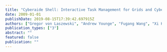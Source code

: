 ```yaml
---
title: "Cyberaide Shell: Interactive Task Management for Grids and Cyberinfrastructure"
date: 2009-01-01
publishDate: 2019-08-15T17:39:42.697915Z
authors: ["Gregor von Laszewski", "Andrew Younge", "Fugang Wang", "Xi He"]
publication_types: ["3"]
abstract: ""
featured: false
publication: ""
---
```


